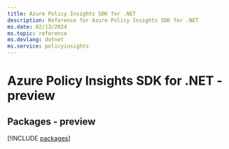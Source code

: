 ```yaml
---
title: Azure Policy Insights SDK for .NET
description: Reference for Azure Policy Insights SDK for .NET
ms.date: 02/13/2024
ms.topic: reference
ms.devlang: dotnet
ms.service: policyinsights
---
```

# Azure Policy Insights SDK for .NET - preview
## Packages - preview
[!INCLUDE [packages](policy-insights-index.md)]